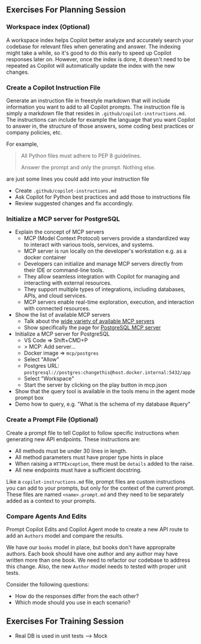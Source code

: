 
## Exercises For Planning Session

### Workspace index (Optional)

A workspace index helps Copilot better analyze and accurately search your codebase for relevant files when generating and answer.
The indexing might take a while, so it's good to do this early to speed up Copilot responses later on. However, once the index is done,
it doesn't need to be repeated as Copilot will automatically update the index with the new changes.

### Create a Copilot Instruction File

Generate an instruction file in freestyle markdown that will include information you want to add to all Copilot prompts.
The instruction file is simply a markdown file that resides in `.github/copilot-instructions.md`. The instructions can
include for example the language that you want Copilot to answer in, the structure of those answers, some coding best
practices or company policies, etc.

For example,

> All Python files must adhere to PEP 8 guidelines.
>
> Answer the prompt and only the prompt. Nothing else.

are just some lines you could add into your instruction file

- Create `.github/copilot-instructions.md`
- Ask Copilot for Python best practices and add those to instructions file
- Review suggested changes and fix accordingly.

### Initialize a MCP server for PostgreSQL

- Explain the concept of MCP servers
    - MCP (Model Context Protocol) servers provide a standardized way to interact with various tools, services, and systems.
    - MCP server is run locally on the developer's workstation e.g. as a docker container
    - Developers can initialize and manage MCP servers directly from their IDE or command-line tools.
    - They allow seamless integration with Copilot for managing and interacting with external resources.
    - They support multiple types of integrations, including databases, APIs, and cloud services.
    - MCP servers enable real-time exploration, execution, and interaction with connected resources.
- Show the list of available MCP servers
    -  Talk about the [wide variety of available MCP servers](https://mcp.so/)
    -  Show specifically the page for [PostgreSQL MCP server](https://mcp.so/server/postgres/modelcontextprotocol)
- Initialize a MCP server for PostgreSQL
    - VS Code => Shift+CMD+P
    - \> MCP: Add server...
    - Docker image => `mcp/postgres`
    - Select "Allow"
    - Postgres URL: `postgresql://postgres:changethis@host.docker.internal:5432/app`
    - Select "Workspace"
    - Start the server by clicking on the play button in mcp.json
- Show that the query tool is available in the tools menu in the agent mode prompt box
- Demo how to query, e.g. "What is the schema of my database #query"

### Create a Prompt File (Optional)

Create a prompt file to tell Copilot to follow specific instructions when generating new API endpoints. These instructions are:

- All methods must be under 30 lines in length.
- All method parameters must have proper type hints in place
- When raising a `HTTPException`, there must be `details` added to the raise.
- All new endpoints must have a sufficient docstring.

Like a `copilot-instructions.md` file, prompt files are custom instructions you can add to your prompts, but only for the
context of the current prompt. These files are named `<name>.prompt.md` and they need to be separately added as a context
to your prompts.

### Compare Agents And Edits

Prompt Copilot Edits and Copilot Agent mode to create a new API route to add an `Authors` model and compare the results.

We have our `books` model in place, but books don't have appropraite authors. Each book should have one author and any author may
have written more than one book. We need to refactor our codebase to address this change. Also, the new `Author` model needs to
tested with proper unit tests.

Consider the following questions:

- How do the responses differ from the each other?
- Which mode should you use in each scenario?

## Exercises For Training Session

- Real DB is used in unit tests --> Mock
